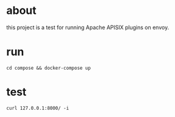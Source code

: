 # about
this project is a test for running Apache APISIX plugins on envoy.

# run
```
cd compose && docker-compose up
```

# test
```
curl 127.0.0.1:8000/ -i
```